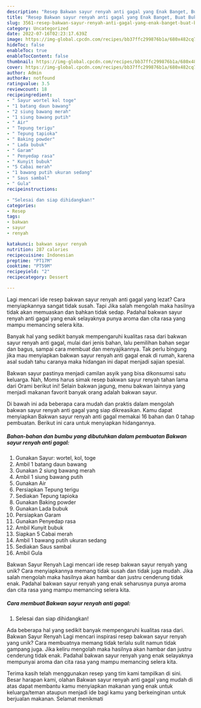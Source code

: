 ```yaml
---
description: "Resep Bakwan sayur renyah anti gagal yang Enak Banget, Buat Buka Puasa Bisa Manjain Lidah"
title: "Resep Bakwan sayur renyah anti gagal yang Enak Banget, Buat Buka Puasa Bisa Manjain Lidah"
slug: 3561-resep-bakwan-sayur-renyah-anti-gagal-yang-enak-banget-buat-buka-puasa-bisa-manjain-lidah
category: Uncategorized
date: 2022-07-16T02:23:17.639Z
image: https://img-global.cpcdn.com/recipes/bb37ffc299876b1a/680x482cq70/bakwan-sayur-renyah-anti-gagal-foto-resep-utama.jpg
hideToc: false
enableToc: true
enableTocContent: false
thumbnail: https://img-global.cpcdn.com/recipes/bb37ffc299876b1a/680x482cq70/bakwan-sayur-renyah-anti-gagal-foto-resep-utama.jpg
cover: https://img-global.cpcdn.com/recipes/bb37ffc299876b1a/680x482cq70/bakwan-sayur-renyah-anti-gagal-foto-resep-utama.jpg
author: Admin
authorAv: notfound
ratingvalue: 3.5
reviewcount: 18
recipeingredient:
- " Sayur wortel kol toge"
- "1 batang daun bawang"
- "2 siung bawang merah"
- "1 siung bawang putih"
- " Air"
- " Tepung terigu"
- " Tepung tapioka"
- " Baking powder"
- " Lada bubuk"
- " Garam"
- " Penyedap rasa"
- " Kunyit bubuk"
- "5 Cabai merah"
- "1 bawang putih ukuran sedang"
- " Saus sambal"
- " Gula"
recipeinstructions:

- "Selesai dan siap dihidangkan!"
categories:
- Resep
tags:
- bakwan
- sayur
- renyah

katakunci: bakwan sayur renyah 
nutrition: 287 calories
recipecuisine: Indonesian
preptime: "PT17M"
cooktime: "PT59M"
recipeyield: "2"
recipecategory: Dessert

---
```



Lagi mencari ide resep bakwan sayur renyah anti gagal yang lezat? Cara menyiapkannya sangat tidak susah. Tapi Jika salah mengolah maka hasilnya tidak akan memuaskan dan bahkan tidak sedap. Padahal bakwan sayur renyah anti gagal yang enak selayaknya punya aroma dan cita rasa yang mampu memancing selera kita.


Banyak hal yang sedikit banyak mempengaruhi kualitas rasa dari bakwan sayur renyah anti gagal, mulai dari jenis bahan, lalu pemilihan bahan segar dan bagus, sampai cara membuat dan menyajikannya. Tak perlu bingung jika mau menyiapkan bakwan sayur renyah anti gagal enak di rumah, karena asal sudah tahu caranya maka hidangan ini dapat menjadi sajian spesial.

Bakwan sayur pastinya menjadi camilan asyik yang bisa dikonsumsi satu keluarga. Nah, Moms harus simak resep bakwan sayur renyah tahan lama dari Orami berikut ini! Selain bakwan jagung, menu bakwan lainnya yang menjadi makanan favorit banyak orang adalah bakwan sayur.


Di bawah ini ada beberapa cara mudah dan praktis dalam mengolah bakwan sayur renyah anti gagal yang siap dikreasikan. Kamu dapat menyiapkan Bakwan sayur renyah anti gagal memakai 16 bahan dan 0 tahap pembuatan. Berikut ini cara untuk menyiapkan hidangannya.

<!--inarticleads1-->

##### Bahan-bahan dan bumbu yang dibutuhkan dalam pembuatan Bakwan sayur renyah anti gagal:

1. Gunakan  Sayur: wortel, kol, toge
1. Ambil 1 batang daun bawang
1. Gunakan 2 siung bawang merah
1. Ambil 1 siung bawang putih
1. Gunakan  Air
1. Persiapkan  Tepung terigu
1. Sediakan  Tepung tapioka
1. Gunakan  Baking powder
1. Gunakan  Lada bubuk
1. Persiapkan  Garam
1. Gunakan  Penyedap rasa
1. Ambil  Kunyit bubuk
1. Siapkan 5 Cabai merah
1. Ambil 1 bawang putih ukuran sedang
1. Sediakan  Saus sambal
1. Ambil  Gula


Bakwan Sayur Renyah Lagi mencari ide resep bakwan sayur renyah yang unik? Cara menyiapkannya memang tidak susah dan tidak juga mudah. Jika salah mengolah maka hasilnya akan hambar dan justru cenderung tidak enak. Padahal bakwan sayur renyah yang enak seharusnya punya aroma dan cita rasa yang mampu memancing selera kita. 

<!--inarticleads2-->

##### Cara membuat Bakwan sayur renyah anti gagal:


1. Selesai dan siap dihidangkan!

Ada beberapa hal yang sedikit banyak mempengaruhi kualitas rasa dari. Bakwan Sayur Renyah Lagi mencari inspirasi resep bakwan sayur renyah yang unik? Cara membuatnya memang tidak terlalu sulit namun tidak gampang juga. Jika keliru mengolah maka hasilnya akan hambar dan justru cenderung tidak enak. Padahal bakwan sayur renyah yang enak selayaknya mempunyai aroma dan cita rasa yang mampu memancing selera kita. 

Terima kasih telah menggunakan resep yang tim kami tampilkan di sini. Besar harapan kami, olahan Bakwan sayur renyah anti gagal yang mudah di atas dapat membantu kamu menyiapkan makanan yang enak untuk keluarga/teman ataupun menjadi ide bagi kamu yang berkeinginan untuk berjualan makanan. Selamat menikmati
